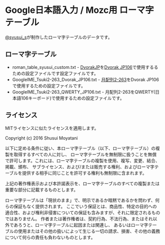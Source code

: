 # Google日本語入力 / Mozc用 ローマ字テーブル
[@syusui_s](https://twitter.com/syusui_s)が制作したローマ字テーブルのデータです。

## ローマ字テーブル
* roman\_table\_syusui\_custom.txt - [DvorakJP]を[Dvorak JP106]で使用するるための設定ファイルです設定ファイルです。
* GoogleIME\_Tsuki2-263\_Dvorak\_JP106.txt - [月配列2-263]をDvorak JP106で使用するための設定ファイルです。
* GoogleIME\_Tsuki2-263\_QWERTY\_JP106.txt - 月配列2-263をQWERTY(日本語106キーボード)で使用するための設定ファイルです。

[DvorakJP]:http://www7.plala.or.jp/dvorakjp/
[Dvorak JP106]:http://www.vultaire.net/software/dvorak_jp106/
[月配列2-263]:http://jisx6004.client.jp/tsuki.html

## ライセンス
MITライセンスに似たライセンスを適用します。

Copyright (c) 2016 Shusui Moyatani

以下に定める条件に従い、本ローマ字テーブル（以下、ローマ字テーブル）の複製を取得するすべての人に対し、
ローマ字テーブルを無制限に扱うことを無償で許可します。これには、ローマ字テーブルの複製を使用、複写、変更、結合、掲載、頒布、
サブライセンス、および/または販売する権利、およびローマ字テーブルを提供する相手に同じことを許可する権利も無制限に含まれます。

上記の著作権表示および本許諾表示を、ローマ字テーブルのすべての複製または重要な部分に記載するものとします。

ローマ字テーブルは「現状のまま」で、明示であるか暗黙であるかを問わず、何らの保証もなく提供されます。
ここでいう保証とは、商品性、特定の目的への適合性、および権利非侵害についての保証も含みますが、それに限定されるものではありません。
作者または著作権者は、契約行為、不法行為、またはそれ以外であろうと、ローマ字テーブルに起因または関連し、
あるいはローマ字テーブルの使用またはその他の扱いによって生じる一切の請求、損害、その他の義務について何らの責任も負わないものとします。